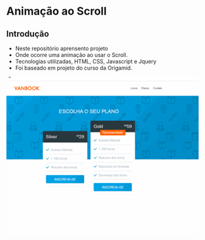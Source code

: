 # Animação ao Scroll

## Introdução  
- Neste repositório aprensento projeto 
- Onde ocorre uma animação ao usar o Scroll.
- Tecnologias utilizadas, HTML, CSS, Javascript e Jquery
- Foi baseado em projeto do curso da Origamid.


<p align="center">
	<img src="vanbook.gif" alt="">
</p>
